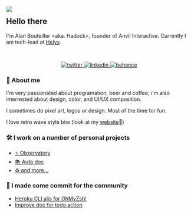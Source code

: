 <img align="left" src="https://github.com/bouteillerAlan/bouteillerAlan/blob/master/grevious.png" />

## Hello there

I'm Alan Bouteiller <aka. Hadock>, founder of Anvil Interactive. Currently I am tech-lead at [Helyx](https://helyx.dev/).

</br>
<p align="center">
  <a href="https://twitter.com/alanbouteiller">
    <img src="https://github.com/bouteillerAlan/bouteillerAlan/blob/master/twitter.png" alt="twitter" title="twitter">
  </a>
  <a href="https://www.linkedin.com/in/alan-bouteiller/">
    <img src="https://github.com/bouteillerAlan/bouteillerAlan/blob/master/linkedin.png" alt="linkedin" title="linkedin">
  </a>
  <a href="https://www.behance.net/alanbouteiller">
    <img src="https://github.com/bouteillerAlan/bouteillerAlan/blob/master/behance.png" alt="behance" title="behance">
  </a>
</p>

### 💬 About me
I'm very passionated about programation, beer and coffee; i'm also interrested about design, color, and UI/UX composition.

I sometimes do pixel art, logos or design. Most of the time for fun.

I love retro wave style btw (look at my [website](https://alanbouteiller.dev/)🚀)

### 🛠 I work on a number of personal projects
- [⭐ Observatory](https://github.com/bouteillerAlan/observatory)
- [📚 Auto doc](https://github.com/bouteillerAlan/automatic-documentation)
- [♻ and more...](https://github.com/bouteillerAlan?tab=repositories)

### 🌱 I made some commit for the community
- [Heroku CLI alis for OhMyZsh!](https://github.com/ohmyzsh/ohmyzsh/pull/9073)
- [Improve doc for todo action](https://github.com/alstr/todo-to-issue-action/pull/13)

<!--START_SECTION:waka-->
<!--END_SECTION:waka-->
